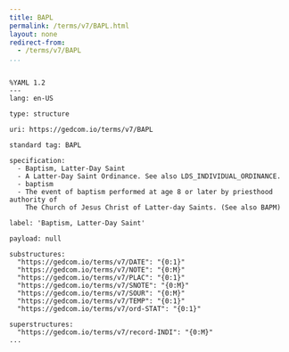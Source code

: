 ```yaml
---
title: BAPL
permalink: /terms/v7/BAPL.html
layout: none
redirect-from:
  - /terms/v7/BAPL
...
```


```

%YAML 1.2
---
lang: en-US

type: structure

uri: https://gedcom.io/terms/v7/BAPL

standard tag: BAPL

specification:
  - Baptism, Latter-Day Saint
  - A Latter-Day Saint Ordinance. See also LDS_INDIVIDUAL_ORDINANCE.
  - baptism
  - The event of baptism performed at age 8 or later by priesthood authority of
    The Church of Jesus Christ of Latter-day Saints. (See also BAPM)

label: 'Baptism, Latter-Day Saint'

payload: null

substructures:
  "https://gedcom.io/terms/v7/DATE": "{0:1}"
  "https://gedcom.io/terms/v7/NOTE": "{0:M}"
  "https://gedcom.io/terms/v7/PLAC": "{0:1}"
  "https://gedcom.io/terms/v7/SNOTE": "{0:M}"
  "https://gedcom.io/terms/v7/SOUR": "{0:M}"
  "https://gedcom.io/terms/v7/TEMP": "{0:1}"
  "https://gedcom.io/terms/v7/ord-STAT": "{0:1}"

superstructures:
  "https://gedcom.io/terms/v7/record-INDI": "{0:M}"
...

```
